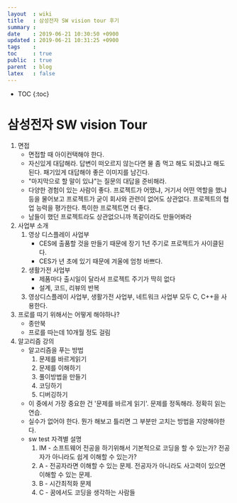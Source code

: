 ```yaml
---
layout  : wiki
title   : 삼성전자 SW vision tour 후기
summary : 
date    : 2019-06-21 10:30:50 +0900
updated : 2019-06-21 10:31:25 +0900
tags    : 
toc     : true
public  : true
parent  : blog
latex   : false
---
```

* TOC
{:toc}

# 삼성전자 SW vision Tour

1. 면접
   - 면접할 때 아이컨택해야 한다.
   - 자신있게 대답해라. 답변이 떠오르지 않는다면 물 좀 먹고 해도 되겠냐고 해도 된다. 패기있게 대답해야 좋은 이미지를 남긴다. 
   - "마지막으로 할 말이 있냐"는 질문의 대답을 준비해라.
   - 다양한 경험이 있는 사람이 좋다. 프로젝트가 어땠냐, 거기서 어떤 역할을 했냐 등을 물어보고 프로젝트가 굳이 회사와 관련이 없어도 상관없다. 프로젝트의 협업 능력을 평가한다. 특이한 프로젝트면 더 좋다.
   - 남들이 했던 프로젝트라도 상관없으니까 똑같이라도 만들어봐라
2. 사업부 소개
   1. 영상 디스플레이 사업부
      - CES에 출품할 것을 만들기 때문에 장기 1년 주기로 프로젝트가 사이클된다.
      - CES가 년 초에 있기 때문에 겨울에 엄청 바쁘다.
   2. 생활가전 사업부
      - 제품마다 출시일이 달라서 프로젝트 주기가 딱히 없다
      - 설계, 코드, 리뷰의 반복
   3. 영상디스플레이 사업부, 생활가전 사업부, 네트워크 사업부 모두 C, C++을 사용한다.
3. 프로를 따기 위해서는 어떻게 해야하나?
   - 종만북
   - 프로를 따는데 10개월 정도 걸림
4. 알고리즘 강의
   - 알고리즘을 푸는 방법
     1. 문제를 바르게읽기
     2. 문제를 이해하기
     3. 풀이방법을 만들기
     4. 코딩하기
     5. 디버깅하기
   - 이 중에서 가장 중요한 건 '문제를 바르게 읽기'. 문제를 정독해라. 정확히 읽는 연습.
   - 실수가 없어야 한다. 뭔가 해보고 틀리면 그 부분만 고치는 방법을 지양해야한다.
   - sw test 자격별 설명
     1. IM - 소프트웨어 전공을 하기위해서 기본적으로 코딩을 할 수 있는가? 전공자가 아니라도 쉽게 이해할 수 있는가?
     2. A - 전공자라면 이해할 수 있는 문제. 전공자가 아니라도 사고력이 있으면 이해할 수 있는 문제.
     3. B - 시간최적화 문제
     4. C - 꿈에서도 코딩을 생각하는 사람들
